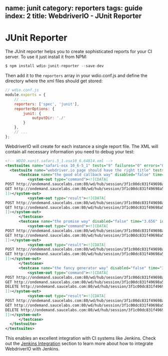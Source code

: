 name: junit
category: reporters
tags: guide
index: 2
title: WebdriverIO - JUnit Reporter
---

JUnit Reporter
==============

The JUnit reporter helps you to create sophisticated reports for your CI server. To use it just install it from NPM:

```js
$ npm install wdio-junit-reporter --save-dev
```

Then add it to the `reporters` array in your wdio.conf.js and define the directory where the xml files should get stored:

```js
// wdio.conf.js
module.exports = {
    // ...
    reporters: ['spec', 'junit'],
    reporterOptions: {
        junit: {
            outputDir: './'
        }
    },
    // ...
};
```

WebdriverIO will create for each instance a single report file. The XML will contain all necessary information you need to debug your test:

```xml
<!-- WDIO.xunit.safari.5_1.osx10_6.64814.xml -->
<testsuites name="safari-osx 10_6-5_1" tests="9" failures="0" errors="0" disabled="0" time="23.385">
  <testsuite name="webdriver.io page should have the right title" tests="3" failures="0" skipped="0" disabled="0" time="17.053" timestamp="Fri Jun 26 2015 14:19:37 GMT+0200 (CEST)" id="1" file="/Users/christianbromann/Sites/projects/webdriverio/DEV/examples/runner-specs/mocha.test.js">
      <testcase name="the good old callback way" disabled="false" time="9.848" id="4" file="/Users/christianbromann/Sites/projects/webdriverio/DEV/examples/runner-specs/mocha.test.js" status="passed">
          <system-out type="command"><![CDATA[
POST http://ondemand.saucelabs.com:80/wd/hub/session/3f1c00dc831f49698a50a793ca3049d9/url - {"url":"http://webdriver.io/"}
GET http://ondemand.saucelabs.com:80/wd/hub/session/3f1c00dc831f49698a50a793ca3049d9/title - {}
]]></system-out>
          <system-out type="result"><![CDATA[
POST http://ondemand.saucelabs.com:80/wd/hub/session/3f1c00dc831f49698a50a793ca3049d9/url - {"status":0,"orgStatusMessage":"The command executed successfully."}
GET http://ondemand.saucelabs.com:80/wd/hub/session/3f1c00dc831f49698a50a793ca3049d9/title - {"status":0,"state":null,"value":"WebdriverIO - WebDriver bindings for Node.js","sessionId":"3f1c00dc831f49698a50a793ca3049d9","hCode":1473790157,"class":"org.openqa.selenium.remote.Response"}
]]></system-out>
      </testcase>
      <testcase name="the promise way" disabled="false" time="3.656" id="7" file="/Users/christianbromann/Sites/projects/webdriverio/DEV/examples/runner-specs/mocha.test.js" status="passed">
          <system-out type="command"><![CDATA[
POST http://ondemand.saucelabs.com:80/wd/hub/session/3f1c00dc831f49698a50a793ca3049d9/url - {"url":"http://webdriver.io/"}
GET http://ondemand.saucelabs.com:80/wd/hub/session/3f1c00dc831f49698a50a793ca3049d9/title - {}
]]></system-out>
          <system-out type="result"><![CDATA[
POST http://ondemand.saucelabs.com:80/wd/hub/session/3f1c00dc831f49698a50a793ca3049d9/url - {"status":0,"orgStatusMessage":"The command executed successfully."}
GET http://ondemand.saucelabs.com:80/wd/hub/session/3f1c00dc831f49698a50a793ca3049d9/title - {"status":0,"state":null,"value":"WebdriverIO - WebDriver bindings for Node.js","sessionId":"3f1c00dc831f49698a50a793ca3049d9","hCode":139032836,"class":"org.openqa.selenium.remote.Response"}
]]></system-out>
      </testcase>
      <testcase name="the fancy generator way" disabled="false" time="3.549" id="9" file="/Users/christianbromann/Sites/projects/webdriverio/DEV/examples/runner-specs/mocha.test.js" status="passed">
          <system-out type="command"><![CDATA[
POST http://ondemand.saucelabs.com:80/wd/hub/session/3f1c00dc831f49698a50a793ca3049d9/url - {"url":"http://webdriver.io/"}
GET http://ondemand.saucelabs.com:80/wd/hub/session/3f1c00dc831f49698a50a793ca3049d9/title - {}
DELETE http://ondemand.saucelabs.com:80/wd/hub/session/3f1c00dc831f49698a50a793ca3049d9 - {}
]]></system-out>
          <system-out type="result"><![CDATA[
POST http://ondemand.saucelabs.com:80/wd/hub/session/3f1c00dc831f49698a50a793ca3049d9/url - {"status":0,"orgStatusMessage":"The command executed successfully."}
GET http://ondemand.saucelabs.com:80/wd/hub/session/3f1c00dc831f49698a50a793ca3049d9/title - {"status":0,"state":null,"value":"WebdriverIO - WebDriver bindings for Node.js","sessionId":"3f1c00dc831f49698a50a793ca3049d9","hCode":234367668,"class":"org.openqa.selenium.remote.Response"}
DELETE http://ondemand.saucelabs.com:80/wd/hub/session/3f1c00dc831f49698a50a793ca3049d9 - {"status":0,"sessionId":"3f1c00dc831f49698a50a793ca3049d9","value":""}
]]></system-out>
      </testcase>
  </testsuite>
</testsuites>
```

This enables an excellent integration with CI systems like Jenkins. Check out the [Jenkins Integration](/guide/testrunner/jenkins.html) section to learn more about how to integrate WebdriverIO with Jenkins.
